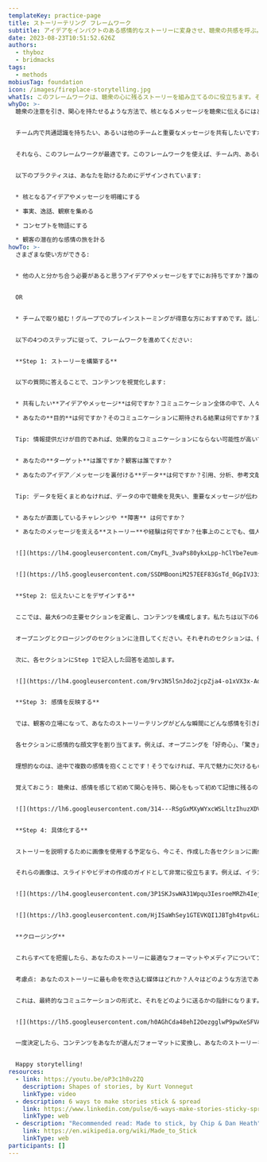 ```yaml
---
templateKey: practice-page
title: ストーリーテリング フレームワーク
subtitle: アイデアをインパクトのある感情的なストーリーに変身させ、聴衆の共感を呼ぶ。
date: 2023-08-23T10:51:52.626Z
authors:
  - thyboz
  - bridmacks
tags:
  - methods
mobiusTag: foundation
icon: /images/fireplace-storytelling.jpg
whatIs: このフレームワークは、聴衆の心に残るストーリーを組み立てるのに役立ちます。そして、聴衆が自分のチームであれ、他のチームであれ、コミュニケーションの質に重要な違いをもたらす可能性があります。なぜなら最終的に重要なのは、あなたのメッセージやアイデアではなく、人々にただ聞いてもらうだけでなく、共感してもらい、気にかけてもらい、覚えてもらうことだからです。
whyDo: >-
  聴衆の注意を引き、関心を持たせるような方法で、核となるメッセージを聴衆に伝えるにはどうしたらいいか、考えたことはありますか？


  チーム内で共通認識を持ちたい、あるいは他のチームと重要なメッセージを共有したいですか？


  それなら、このフレームワークが最適です。このフレームワークを使えば、チーム内、あるいは複数のチーム間、誰とコミュニケーションを取りたいかに応じて、コミュニケーションを強化することができます。単独で使うこともできるし、チームのエクササイズとしてストーリーを作ることもできます。


  以下のプラクティスは、あなたを助けるためにデザインされています:


  * 核となるアイデアやメッセージを明確にする

  * 事実、逸話、観察を集める

  * コンセプトを物語にする

  * 観客の潜在的な感情の旅を計る
howTo: >-
  さまざまな使い方ができる:


  * 他の人と分かち合う必要があると思うアイデアやメッセージをすでにお持ちですか？誰の助けも借りずに、一人でストーリーをまとめることに抵抗はありませんか？一人ですぐにフレームワークに飛び込んで、この構造を使ってあなたを導きます！


  OR


  * チームで取り組む！グループでのブレインストーミングが得意な方におすすめです。話したいこと、分かち合いたいトピックはあるけれど、ストーリーの内容を生み出すためには、一緒に働く仲間が必要です。テンプレートを見ながら、ディスカッションの流れに沿って一緒に記入していきましょう！チームとしてメッセージを作成し、何を伝えるかについてチーム内の足並みを揃えたい場合にも、この方法は最適です。


  以下の4つのステップに従って、フレームワークを進めてください:


  **Step 1: ストーリーを構築する**


  以下の質問に答えることで、コンテンツを視覚化します:


  * 共有したい**アイデアやメッセージ**は何ですか？コミュニケーション全体の中で、人々の心に残るものは何でしょうか？

  * あなたの**目的**は何ですか？そのコミュニケーションに期待される結果は何ですか？変化か？行動への呼びかけか？


  Tip: 情報提供だけが目的であれば、効果的なコミュニケーションにならない可能性が高いです。情報だけでは聴衆に関心を持たせることはできないし、関心を持たなければ記憶にも残りません。


  * あなたの**ターゲット**は誰ですか？観客は誰ですか？

  * あなたのアイデア／メッセージを裏付ける**データ**は何ですか？引用、分析、参考文献などでも構いません。


  Tip: データを短くまとめなければ、データの中で聴衆を見失い、重要なメッセージが伝わらなくなるリスクがあります。


  * あなたが直面しているチャレンジや **障害** は何ですか？

  * あなたのメッセージを支える**ストーリー**や経験は何ですか？仕事上のことでも、個人的なことでもかまいません。


  ![](https://lh4.googleusercontent.com/CmyFL_3vaPs80ykxLpp-hClYbe7eum-GD8ahchikSXf6ujTStATp686CnNBLSbgVGxbK0HNkeeSXTrEMdEwmLQr9NIKU0BJ-RW1aW-tvs5yKjD6_q5pVrg_ol9x5Y4YpX8TyxZm22UxHh8qZZrH4GYw)


  ![](https://lh5.googleusercontent.com/SSDMBooniM257EEF83GsTd_0GpIVJ3iw4zK9N-TclDCj_Z7M4sH9XMwWuZNhOfe3_ul-SBaAgEDdFAjwQM_UEhL_A9vZd74hPKsmAVh0M5fXNcp1Zs6tZygqZTFNpxjMBZfb4RocUf619e7bCDAWEFY)


  **Step 2: 伝えたいことをデザインする**


  ここでは、最大6つの主要セクションを定義し、コンテンツを構成します。私たちは以下の6つのキーセクションを推奨しています： オープニング、キーメッセージ、変化／インパクト、ストーリー、データ、クロージング。


  オープニングとクロージングのセクションに注目してください。それぞれのセクションは、例えばプレゼンテーションの1つ以上のスライドや、Eメールやブログのセクションになる。


  次に、各セクションにStep 1で記入した回答を追加します。


  ![](https://lh4.googleusercontent.com/9rv3N5lSnJdo2jcpZja4-o1xVX3x-AqiKswgkm0H8QvFlFCge8v-sY5t_bmb_rK7iGWBWO-hZZkOT7cIjYC7BOyhIYBHiY1h5T_lClBJOWtft2_A1nq9cJCXOk1BqcU5TS87KmWJqU85SfKA1IcArlE)


  **Step 3: 感情を反映する**


  では、観客の立場になって、あなたのストーリーテリングがどんな瞬間にどんな感情を引き起こすかを予測してみよう。


  各セクションに感情的な顔文字を割り当てます。例えば、オープニングを「好奇心」、「驚き」、「陰謀」で始めることができます。そして、セクションが進むにつれて、観客の感情の旅を反映させるために、その感情を変化させるようにします。


  理想的なのは、途中で複数の感情を抱くことです！そうでなければ、平凡で魅力に欠けるものになってしまいます。これを利用して、各セクションで使うトーンを調整してください。


  覚えておこう: 聴衆は、感情を感じて初めて関心を持ち、関心をもって初めて記憶に残るのです。特定のエモーショナル・ジャーニーを目指し、そのエモーショナルに合わせてコンテンツのトーンを調整することが、コミュニケーションの成功の鍵となります。


  ![](https://lh6.googleusercontent.com/314---RSgGxMXyWYxcWSLltzIhuzXDV-p8d49DIdH9CPrh2XRsI8jzNk-2uE4i1sw0tYOQh7wxyZn9N6zHRQxpqGIkWUX3-b0JYoQtZCnyxEF_AZ3Aa7nH3e-otaBKyqam7Dq24qlJWkYxGKpE3fWow)


  **Step 4: 具体化する**


  ストーリーを説明するために画像を使用する予定なら、今こそ、作成した各セクションに画像を反映させ、マッピングする時です。そうすることで、あなたのストーリーはより視覚的なものになります。


  それらの画像は、スライドやビデオの作成のガイドとして非常に役立ちます。例えば、イラストを使うのか、写真を使うのか。ミニマルなアイコン、それともモノクロの自然パノラマ？このステップを踏むことで、一貫した見た目を決定し、使用するフォーマットに統合することができます。


  ![](https://lh4.googleusercontent.com/3P1SKJswWA31Wpqu3IesroeMRZh4IejmuA7NPfZfejAPp_FiHlrY94IZBcrTyyOcTr9F8Cd51CgoCvyLWdulPZJXQ7u-nqzI2C2wQgod1eVKnj7ZbdYoaPI3sVMJO4aIMP7n2I-D90bXqUVtaG8P-Ug)


  ![](https://lh3.googleusercontent.com/HjISaWhSey1GTEVKQI1JBTgh4tpv6LzLPiFSA2zqIse3PWc0wlOUX17BWz-juDHaylu_fijcNrANXQomo-Cz0dwfQM3htaao5ky1EOta_pgRp53aasBnEcfxNOPX3VyzIvKJdhrPIA2dRApkDQUHfEg)


  **クロージング**


  これらすべてを把握したら、あなたのストーリーに最適なフォーマットやメディアについてブレインストーミングを行うことができます。例えば、ブログ記事なのか、短いビデオなのか、ポッドキャストなのか、電話会議でのプレゼンテーションなのか？


  考慮点: あなたのストーリーに最も命を吹き込む媒体はどれか？人々はどのような方法であなたのストーリーを消費する可能性が最も高いか？


  これは、最終的なコミュニケーションの形式と、それをどのように送るかの指針になります。


  ![](https://lh5.googleusercontent.com/h0AGhCda48ehI2OezgglwP9pwXeSFVAIoiEyEQIaT2cDEWP8D9Lv-59D9bZKQIbXIZQ6QeX1ib0d43rBPTs3bjYTfzEmK1ZG3PD3W1RuhuuSgKRN2GM2-0Z2Bxxf6NFBvj2YRgf9EjXxmosyRkaaEtI)


  一度決定したら、コンテンツをあなたが選んだフォーマットに変換し、あなたのストーリーを発信する準備が整います！


  Happy storytelling!
resources:
  - link: https://youtu.be/oP3c1h8v2ZQ
    description: Shapes of stories, by Kurt Vonnegut
    linkType: video
  - description: 6 ways to make stories stick & spread
    link: https://www.linkedin.com/pulse/6-ways-make-stories-sticky-spread-story-framework-devin-marks/
    linkType: web
  - description: "Recommended read: Made to stick, by Chip & Dan Heath"
    link: https://en.wikipedia.org/wiki/Made_to_Stick
    linkType: web
participants: []
---
```

